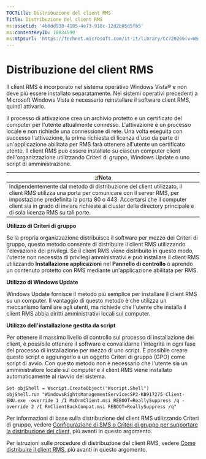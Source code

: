 ```yaml
---
TOCTitle: Distribuzione del client RMS
Title: Distribuzione del client RMS
ms:assetid: '4b8dd930-4105-4e73-918c-12d2b05d5fb5'
ms:contentKeyID: 18824590
ms:mtpsurl: 'https://technet.microsoft.com/it-it/library/Cc720266(v=WS.10)'
---
```


Distribuzione del client RMS
============================

Il client RMS è incorporato nel sistema operativo Windows Vista® e non deve più essere installato separatamente. Nei sistemi operativi precedenti a Microsoft Windows Vista è necessario reinstallare il software client RMS, quindi attivarlo.

Il processo di attivazione crea un archivio protetto e un certificato del computer per l'utente attualmente connesso. L'attivazione è un processo locale e non richiede una connessione di rete. Una volta eseguita con successo l'attivazione, la prima richiesta di licenza d'uso da parte di un'applicazione abilitata per RMS farà ottenere all'utente un certificato utente. Il client RMS può essere installato su ciascun computer client dell'organizzazione utilizzando Criteri di gruppo, Windows Update o uno script di amministrazione.

| ![](images/Cc720266.note(WS.10).gif)Nota                                                                                                                                                                                                                                                                  |
|----------------------------------------------------------------------------------------------------------------------------------------------------------------------------------------------------------------------------------------------------------------------------------------------------------------------------------------|
| Indipendentemente dal metodo di distribuzione del client utilizzato, il client RMS utilizza una porta per comunicare con il server RMS, per impostazione predefinita la porta 80 o 443. Accertarsi che il computer client sia in grado di inviare richieste ai cluster della directory principale e di sola licenza RMS su tali porte. |

**Utilizzo di Criteri di gruppo**

Se la propria organizzazione distribuisce il software per mezzo dei Criteri di gruppo, questo metodo consente di distribuire il client RMS utilizzando l'elevazione dei privilegi. Se il client RMS viene distribuito in questo modo, l'utente non necessita di privilegi amministrativi e può installare il client RMS utilizzando **Installazione applicazioni** nel **Pannello di controllo** o aprendo un contenuto protetto con RMS mediante un'applicazione abilitata per RMS.

**Utilizzo di Windows Update**

Windows Update fornisce il metodo più semplice per installare il client RMS su un computer. Il vantaggio di questo metodo è che utilizza un meccanismo familiare agli utenti, ma richiede che l'utente che installa il client RMS abbia diritti amministrativi locali sul computer.

**Utilizzo dell'installazione gestita da script**

Per ottenere il massimo livello di controllo sul processo di installazione dei client, è possibile ottenere il software e convalidarne l'integrità in ogni fase del processo di installazione per mezzo di uno script. È possibile creare questo script e aggiungerlo a un oggetto Criteri di gruppo (GPO) come script di avvio. Con questo metodo non è necessario che l'utente sia un amministratore locale sul computer e il client RMS viene installato automaticamente al riavvio del sistema.

```
Set objShell = Wscript.CreateObject("Wscript.Shell")  
objShell.run "WindowsRightsManagementServicesSP2-KB917275-Client-ENU.exe -override 1 /I MsDrmClient.msi REBOOT=ReallySuppress /q -override 2 /I RmClientBackCompat.msi REBOOT=ReallySuppress /q"
```

Per informazioni di base sulla distribuzione del client RMS utilizzando Criteri di gruppo, vedere [Configurazione di SMS o Criteri di gruppo per supportare la distribuzione dei client](https://technet.microsoft.com/9e37c27b-8cc1-40c6-adb7-0937aa64c8db), più avanti in questo argomento.

Per istruzioni sulle procedure di distribuzione del client RMS, vedere [Come distribuire il client RMS](https://technet.microsoft.com/c84f1724-cf71-4385-9003-ff68bc23c927), più avanti in questo argomento.
